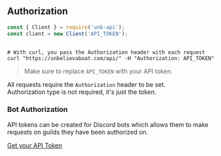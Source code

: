## Authorization

```javascript
const { Client } = require('unb-api');
const client = new Client('API_TOKEN');
```

```python

```

```shell
# With curl, you pass the Authorization header with each request
curl "https://unbelievaboat.com/api/" -H "Authorization: API_TOKEN"
```


> Make sure to replace `API_TOKEN` with your API token.

All requests require the <code>Authorization</code> header to be set.  
Authorization type is not required, it's just the token.

### Bot Authorization
API tokens can be created for Discord bots which allows them to make requests on guilds they have been authorized on.

<a href='https://unbelievaboat.com/applications' target="_blank">Get your API Token</a>
